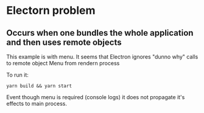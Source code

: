 # Electorn problem

## Occurs when one bundles the whole application and then uses remote objects

This example is with menu. It seems that Electron ignores "dunno why" calls to remote object Menu from rendern process

To run it:
```
yarn build && yarn start
```

Event though menu is required (console logs) it does not propagate it's effects to main process.
